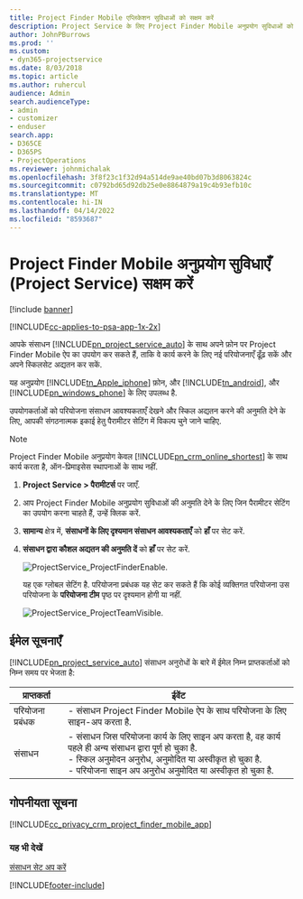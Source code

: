 ```yaml
---
title: Project Finder Mobile एप्लिकेशन सुविधाओं को सक्षम करें
description: Project Service के लिए Project Finder Mobile अनुप्रयोग सुविधाओं को सक्षम करने का तरीका
author: JohnPBurrows
ms.prod: ''
ms.custom:
- dyn365-projectservice
ms.date: 8/03/2018
ms.topic: article
ms.author: ruhercul
audience: Admin
search.audienceType:
- admin
- customizer
- enduser
search.app:
- D365CE
- D365PS
- ProjectOperations
ms.reviewer: johnmichalak
ms.openlocfilehash: 3f8f23c1f32d94a514de9ae40bd07b3d8063824c
ms.sourcegitcommit: c0792bd65d92db25e0e8864879a19c4b93efb10c
ms.translationtype: MT
ms.contentlocale: hi-IN
ms.lasthandoff: 04/14/2022
ms.locfileid: "8593687"
---
```

# <a name="enable-project-finder-mobile-app-features-project-service"></a>Project Finder Mobile अनुप्रयोग सुविधाएँ (Project Service) सक्षम करें

[!include [banner](../includes/psa-now-project-operations.md)]

[!INCLUDE[cc-applies-to-psa-app-1x-2x](../includes/cc-applies-to-psa-app-1x-2x.md)]

आपके संसाधन [!INCLUDE[pn_project_service_auto](../includes/pn-project-service-auto.md)] के साथ अपने फ़ोन पर Project Finder Mobile ऐप का उपयोग कर सकते हैं, ताकि वे कार्य करने के लिए नई परियोजनाएँ ढूँढ़ सकें और अपने स्किलसेट अद्यतन कर सकें.  
  
 यह अनुप्रयोग [!INCLUDE[tn_Apple_iphone](../includes/tn-apple-iphone.md)] फ़ोन, और [!INCLUDE[tn_android](../includes/tn-android.md)], और [!INCLUDE[pn_windows_phone](../includes/pn-windows-phone.md)] के लिए उपलब्ध है.  
    
 उपयोगकर्ताओं को परियोजना संसाधन आवश्यकताएँ देखने और स्किल अद्यतन करने की अनुमति देने के लिए, आपकी संगठनात्मक इकाई हेतु पैरामीटर सेटिंग में विकल्प चुने जाने चाहिए.
  
> [!NOTE]
>  Project Finder Mobile अनुप्रयोग केवल [!INCLUDE[pn_crm_online_shortest](../includes/pn-crm-online-shortest.md)] के साथ कार्य करता है, ऑन-प्रिमाइसेस स्‍थापनाओं के साथ नहीं.  
  
1. **Project Service > पैरामीटर्स** पर जाएँ.  
  
2. आप Project Finder Mobile अनुप्रयोग सुविधाओं की अनुमति देने के लिए जिन पैरामीटर सेटिंग का उपयोग करना चाहते हैं, उन्‍हें क्लिक करें.  
  
3. **सामान्य** क्षेत्र में, **संसाधनों के लिए दृश्‍यमान संसाधन आवश्यकताएँ** को **हाँ** पर सेट करें.  
  
4. **संसाधन द्वारा कौशल अद्यतन की अनुमति दें** को **हाँ** पर सेट करें.  
  
   ![ProjectService_ProjectFinderEnable.](../psa/media/project-service-project-finder-enable.png "ProjectService_ProjectFinderEnable")  
  
   यह एक ग्‍लोबल सेटिंग है. परियोजना प्रबंधक यह सेट कर सकते हैं कि कोई व्‍यक्तिगत परियोजना उस परियोजना के **परियोजना टीम** पृष्ठ पर दृश्‍यमान होगी या नहीं.  
  
   ![ProjectService_ProjectTeamVisible.](../psa/media/project-service-project-team-visible.png "ProjectService_ProjectTeamVisible")  
  
## <a name="email-notifications"></a>ईमेल सूचनाएँ  
 [!INCLUDE[pn_project_service_auto](../includes/pn-project-service-auto.md)] संसाधन अनुरोधों के बारे में ईमेल निम्न प्राप्तकर्ताओं को निम्न समय पर भेजता है:  
  
|प्राप्तकर्ता|ईवेंट|  
|---------------|-----------|  
|परियोजना प्रबंधक|- संसाधन Project Finder Mobile ऐप के साथ परियोजना के लिए साइन-अप करता है.|  
|संसाधन|- संसाधन जिस परियोजना कार्य के लिए साइन अप करता है, वह कार्य पहले ही अन्‍य संसाधन द्वारा पूर्ण हो चुका है.<br />- स्किल अनुमोदन अनुरोध, अनुमोदित या अस्‍वीकृत हो चुका है.<br />- परियोजना साइन अप अनुरोध अनुमोदित या अस्‍वीकृत हो चुका है.|  
  
## <a name="privacy-notice"></a>गोपनीयता सूचना  
 [!INCLUDE[cc_privacy_crm_project_finder_mobile_app](../includes/cc-privacy-crm-project-finder-mobile-app.md)]  
  
### <a name="see-also"></a>यह भी देखें  
 [संसाधन सेट अप करें](../psa/set-up-resources.md)


[!INCLUDE[footer-include](../includes/footer-banner.md)]
